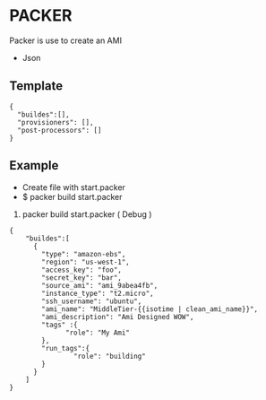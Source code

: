 # PACKER
Packer is use to create an AMI
- Json

## Template
```
{
  "buildes":[],
  "provisioners": [],
  "post-processors": []
}
```
## Example 
- Create file with start.packer
- $ packer build start.packer
1.  packer build start.packer ( Debug )
```
{
    "buildes":[
      {
        "type": "amazon-ebs",
        "region": "us-west-1",
        "access_key": "foo",
        "secret_key": "bar",
        "source_ami": "ami_9abea4fb",
        "instance_type": "t2.micro",
        "ssh_username": "ubuntu",
        "ami_name": "MiddleTier-{{isotime | clean_ami_name}}",
        "ami_description": "Ami Designed WOW",
        "tags" :{
              "role": "My Ami"
        },
        "run_tags":{
                "role": "building"
        }
      }
    ]
}
```
